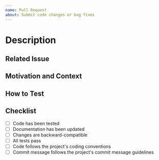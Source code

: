 ```yaml
---
name: Pull Request
about: Submit code changes or bug fixes
---
```


# Description

<!-- A clear and concise description of the changes made in this pull request -->

## Related Issue

<!-- If this pull request is related to an issue, provide the issue number here -->

## Motivation and Context

<!-- Explain the motivation or context behind this pull request -->

## How to Test

<!-- Provide steps or instructions on how to test the changes made in this pull request -->

## Checklist

<!-- Mark the completed tasks with [x] -->

- [ ] Code has been tested
- [ ] Documentation has been updated
- [ ] Changes are backward-compatible
- [ ] All tests pass
- [ ] Code follows the project's coding conventions
- [ ] Commit message follows the project's commit message guidelines
